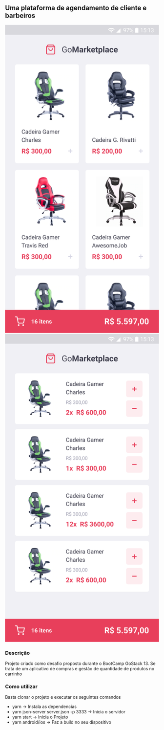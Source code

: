 ## Uma plataforma de agendamento de cliente e barbeiros

<img src="src/assets/Listagem.png"/>
<img src="src/assets/Carrinho.png"/>


### Descrição

Projeto criado como desafio proposto durante o BootCamp GoStack 13. Se trata de um aplicativo de compras e gestão de quantidade de produtos no carrinho

### Como utilizar

Basta clonar o projeto e executar os seguintes comandos

  - yarn -> Instala as dependencias
  - yarn json-server server.json -p 3333 -> Inicia o servidor
  - yarn start -> Inicia o Projeto
  - yarn android/ios -> Faz a build no seu dispositivo

